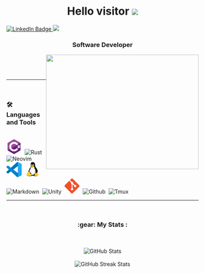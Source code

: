 <h1 align="center">Hello visitor <img src="https://media.giphy.com/media/hvRJCLFzcasrR4ia7z/giphy.gif" width="40"></h1>

<div id="header">
  <a href align="left" ="https://www.linkedin.com/in/martin-evenbom-896a901a3/">
  <img src="https://img.shields.io/badge/LinkedIn-blue?style=for-the-badge&logo=linkedin&logoColor=white" alt="LinkedIn Badge"/>
  <a href="mailto:martin.evenbom@gmail.com" align="left"><img src="https://img.shields.io/badge/-email me-D14836?style=for-the-badge&logo=Gmail&logoColor=black"/></a>
  <h3 align="center"> Software Developer </h3>
  <img src="https://media0.giphy.com/media/qgQUggAC3Pfv687qPC/giphy.gif?cid=ecf05e47a8vp99b5y0x7ubpyeue3gv4woeuebxwhurn7j1uc&rid=giphy.gif&ct=g" align="right" width="400" height="300"/>&nbsp;
</div>

<br>
<br>

---

<br>

### :hammer_and_wrench: Languages and Tools

<br>
  
<div>
  <img src="https://raw.githubusercontent.com/devicons/devicon/1119b9f84c0290e0f0b38982099a2bd027a48bf1/icons/csharp/csharp-original.svg" title="Csharp" alt="Csharp" width="40" height="40"/>&nbsp;
  <img src="https://upload.wikimedia.org/wikipedia/commons/thumb/2/20/Rustacean-orig-noshadow.svg/512px-Rustacean-orig-noshadow.svg.png" title="Rust" alt="Rust" width="40" height="40"/>&nbsp;
  <img src="https://camo.githubusercontent.com/6a0dffbc90479ec254eb599efdf6313eee7a253c222d80ae044be4d08354751e/68747470733a2f2f662e636c6f75642e6769746875622e636f6d2f6173736574732f313239373136302f323233383635372f34393730383332342d396266612d313165332d393438312d6130393934323033306562372e706e67" title="Neovim" alt="Neovim" width="40" height="40"/>&nbsp;
  <img src="https://raw.githubusercontent.com/devicons/devicon/1119b9f84c0290e0f0b38982099a2bd027a48bf1/icons/vscode/vscode-original.svg" title="Vscode" alt="Vscode" width="40" height="40"/>&nbsp;
  <img src="https://raw.githubusercontent.com/devicons/devicon/1119b9f84c0290e0f0b38982099a2bd027a48bf1/icons/linux/linux-original.svg" title="Linux" alt="Linux" width="40" height="40"/>&nbsp;
  <img src="https://www.andre601.ch/GitHub-Markdown/assets/img/logo.png" title="Markdown" alt="Markdown" width="40" height="40"/>&nbsp;
  <img src="https://encrypted-tbn0.gstatic.com/images?q=tbn:ANd9GcSvSsE4cI63YJbkTl_a53Q6PLK8bKWz8eKHBICQ08ZujXKIhzuun24gkCjh1Ktbia5gk8M&usqp=CAU" title="Unity" alt="Unity" width="40" height="40"/>&nbsp;
  <img src="https://raw.githubusercontent.com/devicons/devicon/1119b9f84c0290e0f0b38982099a2bd027a48bf1/icons/git/git-original.svg" title="Git" alt="Git" width="40" height="40"/>&nbsp;
  <img src="https://icon-library.com/images/github-icon-svg/github-icon-svg-0.jpg" title="Github" alt="Github" width="40" height="40"/>&nbsp;
  <img src="https://seeklogo.com/images/T/tmux-logo-E71523388A-seeklogo.com.png" title="Tmux" alt="Tmux" width="40" height="40"/>&nbsp;
</div>

---

<br>

<div align=center>
  <h3 align="center"> :gear: My Stats : </h3>
        <br>
        <br>
        <img src="https://github-readme-stats-sigma-five.vercel.app/api?username=zibiax&hide=stars,issues&title_color=6FDA44&text_color=FFFFFF&show_icons=true&icon_color=6FDA44&include_all_commits=true&count_private=true&theme=dark"             alt="GitHub Stats" height="200" />
        <br>
<!--        <img src="https://github-readme-stats-sigma-five.vercel.app/api/top-langs?username=zibiax&show_icons=true&locale=en&layout=compact&title_color=6FDA44&text_color=FFFFFF&theme=dark" alt="zibiax" width="500"               height="200"/> -->
        <br>
        <img src="https://github-readme-streak-stats.herokuapp.com/?user=zibiax&theme=dark&date_format=j%20M%5B%20Y%5D&currStreakLabel=6FDA44&fire=6FDA44&ring=6FDA44" alt="GitHub Streak Stats" height="200" />
  </div>
